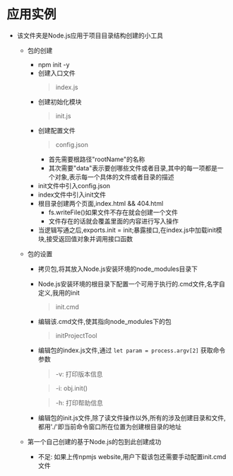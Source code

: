 # 应用实例

- 该文件夹是Node.js应用于项目目录结构创建的小工具
    - 包的创建
        - npm init -y
        - 创建入口文件 
            >index.js
        - 创建初始化模块
            >init.js
        - 创建配置文件
            >config.json 
            - 首先需要根路径"rootName"的名称
            - 其次需要"data"表示要创哪些文件或者目录,其中的每一项都是一个对象,表示每一个具体的文件或者目录的描述
        - init文件中引入config.json
        - index文件中引入init文件
        - 根目录创建两个页面,index.html && 404.html
            - fs.writeFile()如果文件不存在就会创建一个文件
            - 文件存在的话就会覆盖里面的内容进行写入操作
        - 当逻辑写通之后,exports.init = init;暴露接口,在index.js中加载init模块,接受返回值对象并调用接口函数
    - 包的设置
        - 拷贝包,将其放入Node.js安装环境的node_modules目录下
        - Node.js安装环境的根目录下配置一个可用于执行的.cmd文件,名字自定义,我用的init
            >init.cmd
        - 编辑该.cmd文件,使其指向node_modules下的包
            >initProjectTool
        - 编辑包的index.js文件,通过 `let param = process.argv[2]` 获取命令参数
            >-v: 打印版本信息

            >-i: obj.init()

            >-h: 打印帮助信息
        - 编辑包的init.js文件,除了读文件操作以外,所有的涉及创建目录和文件,都用'./'即当前命令窗口所在位置为创建根目录的地址

    - 第一个自己创建的基于Node.js的包到此创建成功
        - 不足: 如果上传npmjs website,用户下载该包还需要手动配置init.cmd文件